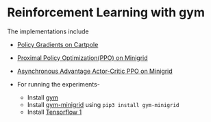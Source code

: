 # Reinforcement Learning with gym

The implementations include
* [Policy Gradients on Cartpole](https://github.com/naruarjun/Reinforcement_Learning/tree/master/Cartpole)
* [Proximal Policy Optimization(PPO) on Minigrid](https://github.com/naruarjun/Reinforcement_Learning/tree/master/PPO)
* [Asynchronous Advantage Actor-Critic PPO on Minigrid](https://github.com/naruarjun/Reinforcement_Learning/tree/master/A3C-PPO)

* For running the experiments-
  * Install [gym](http://gym.openai.com/docs/)
  * Install [gym-minigrid](https://github.com/maximecb/gym-minigrid) using `pip3 install gym-minigrid`
  * Install [Tensorflow 1](https://www.tensorflow.org/install/pip)
